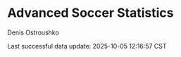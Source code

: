 # Advanced Soccer Statistics
Denis Ostroushko

<!-- gfm -->

Last successful data update: 2025-10-05 12:16:57 CST
